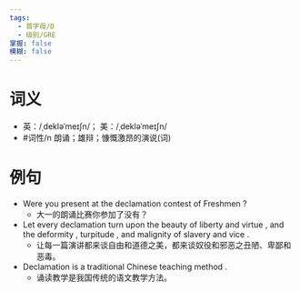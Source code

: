 ```yaml
---
tags:
  - 首字母/D
  - 级别/GRE
掌握: false
模糊: false
---
```

# 词义
- 英：/ˌdekləˈmeɪʃn/； 美：/ˌdekləˈmeɪʃn/
- #词性/n  朗诵；雄辩；慷慨激昂的演说(词)
# 例句
- Were you present at the declamation contest of Freshmen ?
	- 大一的朗诵比赛你参加了没有？
- Let every declamation turn upon the beauty of liberty and virtue , and the deformity , turpitude , and malignity of slavery and vice .
	- 让每一篇演讲都来谈自由和道德之美，都来谈奴役和邪恶之丑陋、卑鄙和恶毒。
- Declamation is a traditional Chinese teaching method .
	- 诵读教学是我国传统的语文教学方法。
